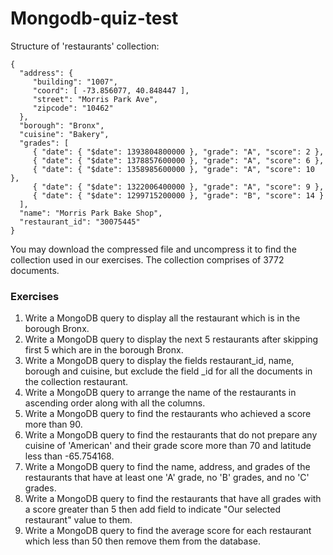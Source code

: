 # Mongodb-quiz-test

Structure of 'restaurants' collection:
```
{
  "address": {
     "building": "1007",
     "coord": [ -73.856077, 40.848447 ],
     "street": "Morris Park Ave",
     "zipcode": "10462"
  },
  "borough": "Bronx",
  "cuisine": "Bakery",
  "grades": [
     { "date": { "$date": 1393804800000 }, "grade": "A", "score": 2 },
     { "date": { "$date": 1378857600000 }, "grade": "A", "score": 6 },
     { "date": { "$date": 1358985600000 }, "grade": "A", "score": 10 },
     { "date": { "$date": 1322006400000 }, "grade": "A", "score": 9 },
     { "date": { "$date": 1299715200000 }, "grade": "B", "score": 14 }
  ],
  "name": "Morris Park Bake Shop",
  "restaurant_id": "30075445"
}
```
You may download the compressed file and uncompress it to find the collection used in our exercises. The collection comprises of 3772 documents.

### Exercises
1. Write a MongoDB query to display all the restaurant which is in the borough Bronx.
2. Write a MongoDB query to display the next 5 restaurants after skipping first 5 which are in the borough Bronx.
3. Write a MongoDB query to display the fields restaurant_id, name, borough and cuisine, but exclude the field _id for all the documents in the collection restaurant.
4. Write a MongoDB query to arrange the name of the restaurants in ascending order along with all the columns.
5. Write a MongoDB query to find the restaurants who achieved a score more than 90.
6. Write a MongoDB query to find the restaurants that do not prepare any cuisine of 'American' and their grade score more than 70 and latitude less than -65.754168.
7. Write a MongoDB query to find the name, address, and grades of the restaurants that have at least one 'A' grade, no 'B' grades, and no 'C' grades.
8. Write a MongoDB query to find the restaurants that have all grades with a score greater than 5 then add field to indicate "Our selected restaurant" value to them.
9. Write a MongoDB query to find the average score for each restaurant which less than 50 then remove them from the database.







